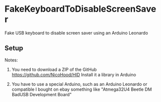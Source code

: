 # FakeKeyboardToDisableScreenSaver

Fake USB keyboard to disable screen saver using an Arduino Leonardo

## Setup

Notes:

1. You need to download a ZIP of the GitHub
   https://github.com/NicoHood/HID
   Install it a library in Arduino

2. You have to use a special Arduino, such as an Arduino Leonardo or compatible
   I bought on ebay something like "Atmega32U4 Beetle DM BadUSB Development Board"

